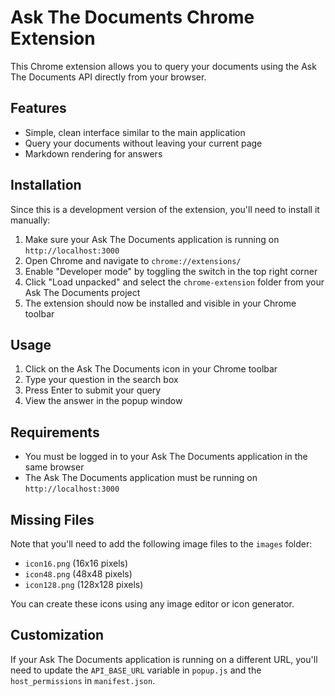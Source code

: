 # Ask The Documents Chrome Extension

This Chrome extension allows you to query your documents using the Ask The Documents API directly from your browser.

## Features

- Simple, clean interface similar to the main application
- Query your documents without leaving your current page
- Markdown rendering for answers

## Installation

Since this is a development version of the extension, you'll need to install it manually:

1. Make sure your Ask The Documents application is running on `http://localhost:3000`
2. Open Chrome and navigate to `chrome://extensions/`
3. Enable "Developer mode" by toggling the switch in the top right corner
4. Click "Load unpacked" and select the `chrome-extension` folder from your Ask The Documents project
5. The extension should now be installed and visible in your Chrome toolbar

## Usage

1. Click on the Ask The Documents icon in your Chrome toolbar
2. Type your question in the search box
3. Press Enter to submit your query
4. View the answer in the popup window

## Requirements

- You must be logged in to your Ask The Documents application in the same browser
- The Ask The Documents application must be running on `http://localhost:3000`

## Missing Files

Note that you'll need to add the following image files to the `images` folder:
- `icon16.png` (16x16 pixels)
- `icon48.png` (48x48 pixels)
- `icon128.png` (128x128 pixels)

You can create these icons using any image editor or icon generator.

## Customization

If your Ask The Documents application is running on a different URL, you'll need to update the `API_BASE_URL` variable in `popup.js` and the `host_permissions` in `manifest.json`.
